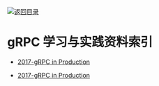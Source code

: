 [![返回目录](https://parg.co/UGo)](https://github.com/wxyyxc1992/Awesome-Reference) 


# gRPC 学习与实践资料索引

* [2017-gRPC in Production](https://parg.co/ban)

- [2017-gRPC in Production](https://parg.co/ban)
